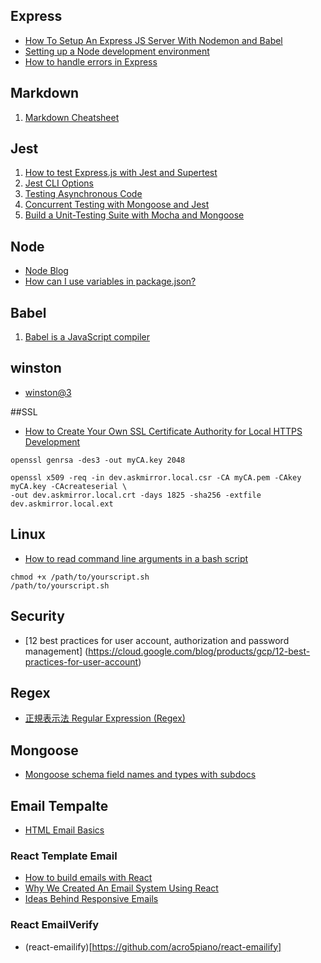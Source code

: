 ## Express
* [How To Setup An Express JS Server With Nodemon and Babel](https://medium.com/developer-circles-lusaka/how-to-setup-express-js-server-with-nodemon-and-babel-c3a17218c282)
* [Setting up a Node development environment](https://developer.mozilla.org/en-US/docs/Learn/Server-side/Express_Nodejs/development_environment)
* [How to handle errors in Express](https://nemethgergely.com/error-handling-express-async-await/)
## Markdown
1. [Markdown Cheatsheet
](https://github.com/adam-p/markdown-here/wiki/Markdown-Cheatsheet)

## Jest
1. [How to test Express.js with Jest and Supertest](http://www.albertgao.xyz/2017/05/24/how-to-test-expressjs-with-jest-and-supertest/)
2. [Jest CLI Options](https://jestjs.io/docs/en/cli)
3. [Testing Asynchronous Code](https://jestjs.io/docs/en/asynchronous)
4. [Concurrent Testing with Mongoose and Jest](https://medium.com/@art.longbottom.jr/concurrent-testing-with-mongoose-and-jest-83a27ceb87ee)
5. [Build a Unit-Testing Suite with Mocha and Mongoose](https://blog.bitsrc.io/build-a-unit-testing-suite-with-mocha-and-mongoose-eba06c3b3625)

## Node 
* [Node Blog](https://nodejs.org/en/blog/)
* [How can I use variables in package.json?](https://stackoverflow.com/questions/43705195/how-can-i-use-variables-in-package-json)
## Babel 
1. [Babel is a JavaScript compiler](https://babeljs.io/docs/en/)

## winston 
* [winston@3](https://github.com/winstonjs/winston)

##SSL
* [How to Create Your Own SSL Certificate Authority for Local HTTPS Development](https://deliciousbrains.com/ssl-certificate-authority-for-local-https-development/)
```
openssl genrsa -des3 -out myCA.key 2048
```
```
openssl x509 -req -in dev.askmirror.local.csr -CA myCA.pem -CAkey myCA.key -CAcreateserial \
-out dev.askmirror.local.crt -days 1825 -sha256 -extfile dev.askmirror.local.ext
```

## Linux 
* [How to read command line arguments in a bash script](https://how-to.fandom.com/wiki/How_to_read_command_line_arguments_in_a_bash_script)


```
chmod +x /path/to/yourscript.sh
/path/to/yourscript.sh 
```
## Security
* [12 best practices for user account, authorization and password management] (https://cloud.google.com/blog/products/gcp/12-best-practices-for-user-account)

## Regex
* [正規表示法 Regular Expression (Regex)](https://www.fooish.com/regex-regular-expression/anchors.html)

## Mongoose 
* [Mongoose schema field names and types with subdocs](https://stackoverflow.com/questions/33568979/mongoose-schema-field-names-and-types-with-subdocs)

## Email Tempalte
* [HTML Email Basics](https://templates.mailchimp.com/getting-started/html-email-basics/)
### React Template Email
* [How to build emails with React](https://building.lang.ai/how-to-build-emails-with-react-fcf941b125d1)
* [Why We Created An Email System Using React](https://paddle.com/blog/why-we-created-an-email-system-using-react/)
* [Ideas Behind Responsive Emails](https://css-tricks.com/ideas-behind-responsive-emails/)

### React EmailVerify 
* (react-emailify)[https://github.com/acro5piano/react-emailify]